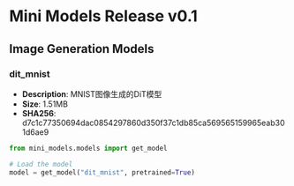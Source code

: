 # Mini Models Release v0.1

## Image Generation Models

### dit_mnist

- **Description**: MNIST图像生成的DiT模型
- **Size**: 1.51MB
- **SHA256**: d7c1c77350694dac0854297860d350f37c1db85ca569565159965eab301d6ae9

```python
from mini_models.models import get_model

# Load the model
model = get_model("dit_mnist", pretrained=True)
```

